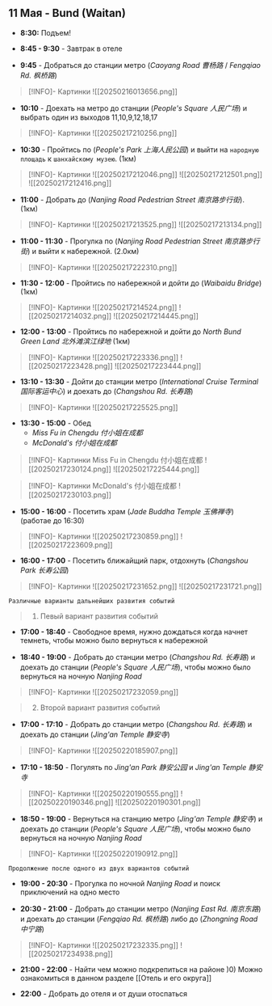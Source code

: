 ## 11 Мая - Bund (Waitan)

- **8:30:** Подъем!

- **8:45 - 9:30** - Завтрак в отеле

- **9:45** - Добраться до станции метро (*Caoyang Road 曹杨路* / *Fengqiao Rd. 枫桥路*)
> [!INFO]- Картинки
> ![[20250216013656.png]]

- **10:10** - Доехать на метро до станции (*People's Square 人民广场*) и выбрать один из выходов 11,10,9,12,18,17
> [!INFO]- Картинки
> ![[20250217210256.png]]
 
- **10:30** - Пройтись по (*People's Park 上海人民公园*) и выйти на `народную площадь` к `шанхайскому музею`. (1км)
> [!INFO]- Картинки
> ![[20250217212046.png]]
> ![[20250217212501.png]]
> ![[20250217212416.png]]

- **11:00** - Добрать до (*Nanjing Road Pedestrian Street 南京路步行街*). (1км)
> [!INFO]- Картинки
> ![[20250217213525.png]]
> ![[20250217213134.png]]

- **11:00 - 11:30** - Прогулка по (*Nanjing Road Pedestrian Street 南京路步行街*) и выйти к набережной. (2.0км)
> [!INFO]- Картинки
> ![[20250217222310.png]]

- **11:30 - 12:00** - Пройтись по набережной и дойти до (*Waibaidu Bridge*) (1км)
> [!INFO]- Картинки
> ![[20250217214524.png]]
> ![[20250217214032.png]]
> ![[20250217214445.png]]

- **12:00 - 13:00** - Пройтись по набережной и дойти до *North Bund Green Land 北外滩滨江绿地* (1км)
> [!INFO]- Картинки
> ![[20250217223336.png]]
> ![[20250217223428.png]]
> ![[20250217223444.png]]

- **13:10 - 13:30** - Дойти до станции метро (*International Cruise Terminal 国际客运中心*) и доехать до (*Changshou Rd. 长寿路*)
> [!INFO]- Картинки
> ![[20250217225525.png]]

- **13:30 - 15:00** - Обед
	- *Miss Fu in Chengdu 付小姐在成都*
	- *McDonald's 付小姐在成都*
> [!INFO]- Картинки Miss Fu in Chengdu 付小姐在成都
> ![[20250217230124.png]]
> ![[20250217225444.png]]

> [!INFO]- Картинки McDonald's 付小姐在成都
> ![[20250217230103.png]]

- **15:00 - 16:00** - Посетить храм (*Jade Buddha Temple 玉佛禅寺*) (работае до 16:30)
> [!INFO]- Картинки
> ![[20250217230859.png]]
> ![[20250217223609.png]]

- **16:00 - 17:00** - Посетить ближайщий парк, отдохнуть (*Changshou Park 长寿公园*)
> [!INFO]- Картинки
> ![[20250217231652.png]]
> ![[20250217231721.png]]

	Различные варианты дальнейших развития событий

> 1. Певый вариант развития событий

- **17:00 - 18:40** - Свободное время, нужно дождаться когда начнет темнеть, чтобы можно было вернуться к набережной

- **18:40 - 19:00** - Добрать до станции метро (*Changshou Rd. 长寿路*) и доехать до станции (*People's Square 人民广场*), чтобы можно было вернуться на ночную *Nanjing Road*
> [!INFO]- Картинки
> ![[20250217232059.png]]

> 2. Второй вариант развития событий

- **17:00 - 17:10** - Добрать до станции метро (*Changshou Rd. 长寿路*) и доехать до станции (*Jing'an Temple 静安寺*)
> [!INFO]- Картинки
> ![[20250220185907.png]]

- **17:10 - 18:50** - Погулять по *Jing'an Park 静安公园* и *Jing'an Temple 静安寺*
> [!INFO]- Картинки
> ![[20250220190555.png]]
> ![[20250220190346.png]]
> ![[20250220190301.png]]

- **18:50 - 19:00** - Вернуться на станцию метро (*Jing'an Temple  静安寺*) и доехать до станции (*People's Square 人民广场*), чтобы можно было вернуться на ночную *Nanjing Road*
> [!INFO]- Картинки
> ![[20250220190912.png]]

	Продолжение после одного из двух вариантов событий

- **19:00 - 20:30** - Прогулка по ночной *Nanjing Road* и поиск приключений на одно место

- **20:30 - 21:00** - Добрать до станции метро (*Nanjing East Rd. 南京东路*) и доехать до станции (*Fengqiao Rd. 枫桥路*) либо до (*Zhongning Road  中宁路*)
> [!INFO]- Картинки
> ![[20250217232335.png]]
> ![[20250217234938.png]]

- **21:00 - 22:00** - Найти чем можно подкрепиться на районе )0) Можно ознакомиться в данном разделе [[Отель и его округа]]

- **22:00** - Добрать до отеля и от души отоспаться
